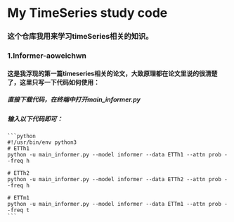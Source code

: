 # My TimeSeries study code
### 这个仓库我用来学习timeSeries相关的知识。
### 1.Informer-aoweichwn
#### 这是我浮现的第一篇timeseries相关的论文，大致原理都在论文里说的很清楚了，这里只写一下代码如何使用：
#####    直接下载代码，在终端中打开main_informer.py
#####    输入以下代码即可：
    ```python
    #!/usr/bin/env python3
    # ETTh1
    python -u main_informer.py --model informer --data ETTh1 --attn prob --freq h

    # ETTh2
    python -u main_informer.py --model informer --data ETTh2 --attn prob --freq h

    # ETTm1
    python -u main_informer.py --model informer --data ETTm1 --attn prob --freq t
    ```